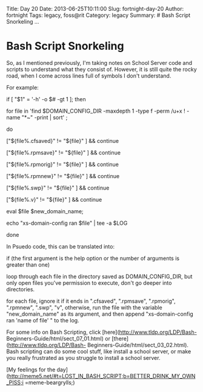 Title: Day 20
Date: 2013-06-25T10:11:00
Slug: fortnight-day-20
Author: fortnight
Tags: legacy, foss@rit
Category: legacy
Summary: # Bash Script Snorkeling ... 

# Bash Script Snorkeling

So, as I mentioned previously, I'm taking notes on School Server code and
scripts to understand what they consist of. However, it is still quite the
rocky road, when I come across lines full of symbols I don't understand.

For example:

if [ "$1" = '-h' -o $# -gt 1 ]; then

for file in 'find $DOMAIN_CONFIG_DIR -maxdepth 1 -type f -perm /u+x ! -name
"*~" -print | sort' ;

do

["${file%.cfsaved}" != "${file}" ] && continue

["${file%.rpmsave}" != "${file}" ] && continue

["${file%.rpmorig}" != "${file}" ] && continue

["${file%.rpmnew}" != "${file}" ] && continue

["${file%.swp}" != "${file}" ] && continue

["${file%.v}" != "${file}" ] && continue

eval $file $new_domain_name;

echo "xs-domain-config ran $file" | tee -a $LOG

done

In Psuedo code, this can be translated into:

if (the first argument is the help option or the number of arguments is
greater than one)

loop through each file in the directory saved as DOMAIN_CONFIG_DIR, but only
open files you've permission to execute, don't go deeper into directories.

for each file, ignore it if it ends in ".cfsaved", ".rpmsave", ".rpmorig",
".rpmnew", ".swp", "v", otherwise, run the file with the variable
"new_domain_name" as its argument, and then append "xs-domain-config ran 'name
of file' " to the log.

For some info on Bash Scripting, click [here](http://www.tldp.org/LDP/Bash-
Beginners-Guide/html/sect_07_01.html) or [there](http://www.tldp.org/LDP/Bash-
Beginners-Guide/html/sect_03_02.html). Bash scripting can do some cool stuff,
like install a school server, or make you really frustrated as you struggle to
install a school server.

[My feelings for the
day](http://meme5.net/#t=LOST_IN_BASH_SCRIPT;b=BETTER_DRINK_MY_OWN_PISS;i
=meme-beargrylls;)


